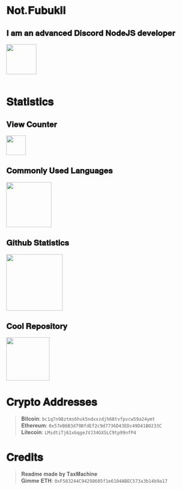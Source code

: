 # 𝐍𝐨𝐭.𝐅𝐮𝐛𝐮𝐤𝐢𝐢
## 𝐈 𝐚𝐦 𝐚𝐧 𝐚𝐝𝐯𝐚𝐧𝐜𝐞𝐝 𝐃𝐢𝐬𝐜𝐨𝐫𝐝 𝐍𝐨𝐝𝐞𝐉𝐒 𝐝𝐞𝐯𝐞𝐥𝐨𝐩𝐞𝐫
<div>
    <img src="https://discord.c99.nl/widget/theme-2/276357866217013249.png" align="center" height="80" /><br>
</div><br>

# 𝐒𝐭𝐚𝐭𝐢𝐬𝐭𝐢𝐜𝐬
<div>
    <h2>𝐕𝐢𝐞𝐰 𝐂𝐨𝐮𝐧𝐭𝐞𝐫</h2>
    <img src="https://profile-counter.glitch.me/GayarraFrost/count.svg" height="52" />
    <h2>𝐂𝐨𝐦𝐦𝐨𝐧𝐥𝐲 𝐔𝐬𝐞𝐝 𝐋𝐚𝐧𝐠𝐮𝐚𝐠𝐞𝐬</h2>
    <img height="120" src="https://github-readme-stats.vercel.app/api/top-langs/?username=GayarraFrost&layout=compact&theme=midnight-purple&hide_border=true&hide_title=true" />
    <h2>𝐆𝐢𝐭𝐡𝐮𝐛 𝐒𝐭𝐚𝐭𝐢𝐬𝐭𝐢𝐜𝐬</h2>
    <img height="150" src="https://github-readme-stats.vercel.app/api?username=GayarraFrost&theme=midnight-purple&hide_border=true" />
    <h2>𝐂𝐨𝐨𝐥 𝐑𝐞𝐩𝐨𝐬𝐢𝐭𝐨𝐫𝐲</h2>
    <img height="115" src="https://github-readme-stats.vercel.app/api/pin/?username=GayarraFrost&repo=TomoriProject&theme=midnight-purple&hide_border=true" />
</div>

# 𝐂𝐫𝐲𝐩𝐭𝐨 𝐀𝐝𝐝𝐫𝐞𝐬𝐬𝐞𝐬
>𝐁𝐢𝐭𝐜𝐨𝐢𝐧: <code>bc1q7n98ztms6hvk5ndxxzdjh68tvfpvcw59a24ymt</code><br>
>𝐄𝐭𝐡𝐞𝐫𝐞𝐮𝐦: <code>0x57eB6B3d79BfdEf2c9d7736D43EDc49D41B0233C</code><br>
>𝐋𝐢𝐭𝐞𝐜𝐨𝐢𝐧: <code>LMsdtiTj61xbqgeJVJ34GXSLC9tp99nfP4</code><br>

# 𝐂𝐫𝐞𝐝𝐢𝐭𝐬
>𝐑𝐞𝐚𝐝𝐦𝐞 𝐦𝐚𝐝𝐞 𝐛𝐲 𝐓𝐚𝐱𝐌𝐚𝐜𝐡𝐢𝐧𝐞<br>
>𝐆𝐢𝐦𝐦𝐞 𝐄𝐓𝐇: <code >0xF583244C94298605f1e6104ABEC573a3b14b9a17</code>
